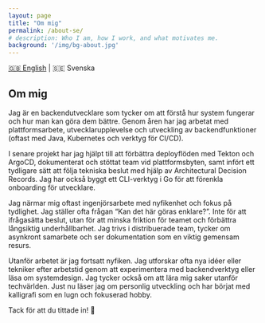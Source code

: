 ```yaml
---
layout: page
title: "Om mig"
permalink: /about-se/
# description: Who I am, how I work, and what motivates me.
background: '/img/bg-about.jpg'
---
```


<div class="language-toggle">
  <a href="/about/">🇬🇧 English</a> | 🇸🇪 Svenska
</div>

## Om mig

Jag är en backendutvecklare som tycker om att förstå hur system fungerar och hur man kan göra dem bättre. Genom åren har jag arbetat med plattformsarbete, utvecklarupplevelse och utveckling av backendfunktioner (oftast med Java, Kubernetes och verktyg för CI/CD).

I senare projekt har jag hjälpt till att förbättra deployflöden med Tekton och ArgoCD, dokumenterat och stöttat team vid plattformsbyten, samt infört ett tydligare sätt att följa tekniska beslut med hjälp av Architectural Decision Records. Jag har också byggt ett CLI-verktyg i Go för att förenkla onboarding för utvecklare.

Jag närmar mig oftast ingenjörsarbete med nyfikenhet och fokus på tydlighet. Jag ställer ofta frågan “Kan det här göras enklare?”. Inte för att ifrågasätta beslut, utan för att minska friktion för teamet och förbättra långsiktig underhållbarhet. Jag trivs i distribuerade team, tycker om asynkront samarbete och ser dokumentation som en viktig gemensam resurs.

Utanför arbetet är jag fortsatt nyfiken. Jag utforskar ofta nya idéer eller tekniker efter arbetstid genom att experimentera med backendverktyg eller läsa om systemdesign. Jag tycker också om att lära mig saker utanför techvärlden. Just nu läser jag om personlig utveckling och har börjat med kalligrafi som en lugn och fokuserad hobby.

Tack för att du tittade in! 🙂
